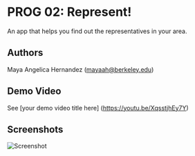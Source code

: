 # PROG 02: Represent!

An app that helps you find out the representatives in your area.

## Authors

Maya Angelica Hernandez ([mayaah@berkeley.edu](mailto:mayaah@berkeley.edu))

## Demo Video

See [your demo video title here] (https://youtu.be/XqsstjhEy7Y)

## Screenshots

<img src="screenshots/main.png" height="400" alt="Screenshot"/>
<img src="screenshots/ss1.png" height="400>
<img src="screenshots/ss2.png" height="400>
<img src="screenshots/ss3.png" height="400>
<img src="screenshots/ss4.png" height="400>
<img src="screenshots/ss5.png" height="400>
<img src="screenshots/ss6.png" height="400>

